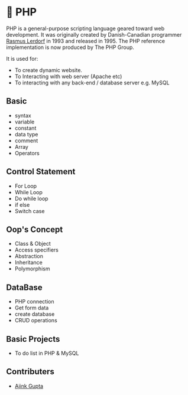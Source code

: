 
#  🐘 PHP 

PHP is a general-purpose scripting language geared toward web development. It was originally created by Danish-Canadian programmer [Rasmus Lerdorf](https://en.wikipedia.org/wiki/Rasmus_Lerdorf) in 1993 and released in 1995. The PHP reference implementation is now produced by The PHP Group.

It is used for:
-   To create dynamic website.
-   To Interacting with web server (Apache etc)
-   To interacting with any back-end / database server e.g. MySQL


## Basic
- syntax
- variable
- constant
- data type
- comment
- Array
- Operators


## Control Statement
- For Loop
- While Loop
- Do while loop
- if else
- Switch case


## Oop's Concept
- Class & Object
- Access specifiers
- Abstraction
- Inheritance
- Polymorphism


##  DataBase 
- PHP connection
- Get form data
- create database
-  CRUD operations


## Basic Projects
- To do list in PHP & MySQL

## Contributers

- [Ajink Gupta](http://github.com/ajinkgupta)

